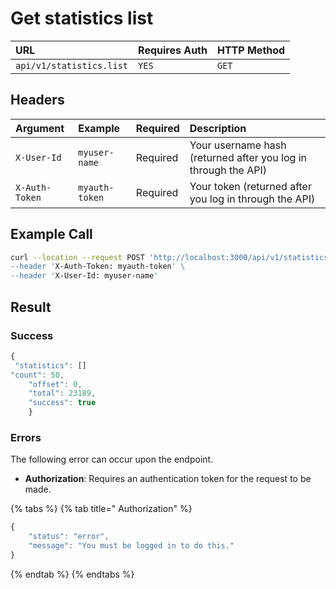# Get statistics list

| URL | Requires Auth | HTTP Method |
| :--- | :--- | :--- |
| `api/v1/statistics.list` | `YES` | `GET` |

## Headers

| Argument | Example | Required | Description |
| :--- | :--- | :--- | :--- |
| `X-User-Id` | `myuser-name` | Required | Your username hash \(returned after you log in through the API\) |
| `X-Auth-Token` | `myauth-token` | Required | Your token \(returned after you log in through the API\) |

## Example Call

```bash
curl --location --request POST 'http://localhost:3000/api/v1/statistics.list\
--header 'X-Auth-Token: myauth-token' \
--header 'X-User-Id: myuser-name'
```

## Result

### Success

```javascript
{
 "statistics": []
"count": 50,
    "offset": 0,
    "total": 23189,
    "success": true
    }
```

### Errors

The following error can occur upon the endpoint.

* **Authorization**: Requires an authentication token for the request to be made.

{% tabs %}
{% tab title=" Authorization" %}
```javascript
{
    "status": "error",
    "message": "You must be logged in to do this."
}
```
{% endtab %}
{% endtabs %}

